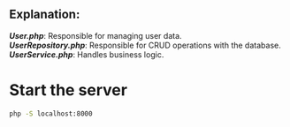 ## Explanation:

***User.php***: Responsible for managing user data.<br>
***UserRepository.php***: Responsible for CRUD operations with the database.<br>
***UserService.php***: Handles business logic.<br>



# Start the server
```bash
php -S localhost:8000
```


